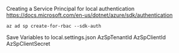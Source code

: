 ﻿

Creating a Service Principal for local authentication
https://docs.microsoft.com/en-us/dotnet/azure/sdk/authentication

```
az ad sp create-for-rbac --sdk-auth
```

Save Variables to local.settings.json
AzSpTenantId
AzSpClientId
AzSpClientSecret
